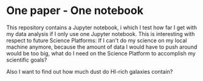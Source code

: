 # One paper - One notebook
This repository contains a Jupyter notebook, i which I test how far I get with my data analysis if I only use one Jupyter notebook. This is interesting with respect to future Science Platforms: If I can't do my science on my local machine anymore, because the amount of data I would have to push around would be too big, what do I need on the Science Platform to accomplish my scientific goals?

Also I want to find out how much dust do HI-rich galaxies contain?
